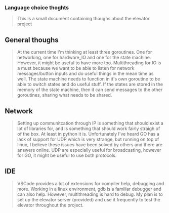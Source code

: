 ### Language choice thoghts
> This is a small document containing thoughs about the elevator project
## General thoughs
> At the current time I'm thinking at least three goroutines. One for networking, one for hardware_IO and one for the state machine. However, it might be useful to have more too. Multithreading for IO is a must because we want to be able to listen for network messages/button inputs and do useful things in the mean time as well. The state machine needs to function in it's own goroutine to be able to switch states and do useful stuff. If the states are stored in the memory of the state machine, then it can send messages to the other goroutines, sharing what needs to be shared. 

## Network
>Setting up communitcation through IP is something that should exist a lot of libraries for, and is something that should work fairly straigh of of the box. At least in python it is. Unfortunately I've heard GO has a lack of support for UDP which is very strange, but running on top of linux, I believe these issues have been solved by others and there are answers online. UDP are especially useful for broadcasting, however for GO, it might be useful to use both protocols. 

## IDE
>VSCode provides a lot of extensions for compiler help, debugging and more. Working in a linux environment, gdb is a familiar debugger and can also help. However, multithreading is hard to debug. My plan is to set up the elevator server (provided) and use it frequently to test the elevator throughout the project. 

